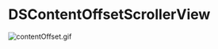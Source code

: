 # DSContentOffsetScrollerView

![contentOffset.gif](http://upload-images.jianshu.io/upload_images/101810-71ba87506caa0a94.gif?imageView2/2/w/1240)
